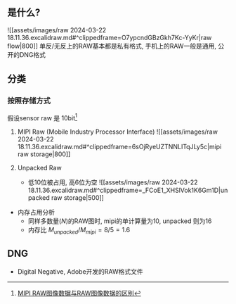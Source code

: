 
## 是什么?
![[assets/images/raw 2024-03-22 18.11.36.excalidraw.md#^clippedframe=O7ypcndGBzGkh7Kc-YyKr|raw flow|800]]
单反/无反上的RAW基本都是私有格式, 手机上的RAW一般是通用, 公开的DNG格式

## 分类

### 按照存储方式

假设sensor raw 是 10bit[^1]

1. MIPI Raw (Mobile Industry Processor Interface)
	![[assets/images/raw 2024-03-22 18.11.36.excalidraw.md#^clippedframe=6sOjRyeUZTNNLITqJLy5c|mipi raw storage|800]]

1. Unpacked Raw
    - 低10位被占用, 高6位为空
		![[assets/images/raw 2024-03-22 18.11.36.excalidraw.md#^clippedframe=_FCoE1_XHSlVok1K6Gm1D|unpacked raw storage|500]]
- 内存占用分析
  - 同样多数量($N$)的RAW图时, mipi的单计算量为10, unpacked 则为16
  - 内存比 $M_{unpacked}/M_{mipi} = 8/5 = 1.6$

## DNG

- Digital Negative, Adobe开发的RAW格式文件

[^1]:[MIPI RAW图像数据与RAW图像数据的区别](https://deepinout.com/camera-terms/mipi-raw-image-data-and-raw-image-data-differences.html?replytocom=5366)
